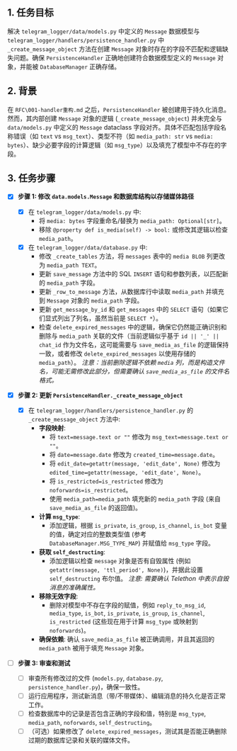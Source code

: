 ## 1. 任务目标

解决 `telegram_logger/data/models.py` 中定义的 `Message` 数据模型与 `telegram_logger/handlers/persistence_handler.py` 中 `_create_message_object` 方法在创建 `Message` 对象时存在的字段不匹配和逻辑缺失问题。确保 `PersistenceHandler` 正确地创建符合数据模型定义的 `Message` 对象，并能被 `DatabaseManager` 正确存储。

## 2. 背景

在 `RFC\001-handler重构.md` 之后，`PersistenceHandler` 被创建用于持久化消息。然而，其内部创建 `Message` 对象的逻辑 (`_create_message_object`) 并未完全与 `data/models.py` 中定义的 `Message` dataclass 字段对齐。具体不匹配包括字段名称错误（如 `text` vs `msg_text`）、类型不符（如 `media_path: str` vs `media: bytes`）、缺少必要字段的计算逻辑（如 `msg_type`）以及填充了模型中不存在的字段。

## 3. 任务步骤

- [x] **步骤 1: 修改 `data.models.Message` 和数据库结构以存储媒体路径**

  - [x] 在 `telegram_logger/data/models.py` 中:
    - 将 `media: bytes` 字段重命名/替换为 `media_path: Optional[str]`。
    - 移除 `@property def is_media(self) -> bool:` 或修改其逻辑以检查 `media_path`。
  - [x] 在 `telegram_logger/data/database.py` 中:
    - 修改 `_create_tables` 方法，将 `messages` 表中的 `media BLOB` 列更改为 `media_path TEXT`。
    - 更新 `save_message` 方法中的 SQL `INSERT` 语句和参数列表，以匹配新的 `media_path` 字段。
    - 更新 `_row_to_message` 方法，从数据库行中读取 `media_path` 并填充到 `Message` 对象的 `media_path` 字段。
    - 更新 `get_message_by_id` 和 `get_messages` 中的 `SELECT` 语句（如果它们显式列出了列名，虽然当前是 `SELECT *`）。
    - 检查 `delete_expired_messages` 中的逻辑，确保它仍然能正确识别和删除与 `media_path` 关联的文件（当前逻辑似乎基于 `id || '_' || chat_id` 作为文件名，这可能需要与 `save_media_as_file` 的逻辑保持一致，或者修改 `delete_expired_messages` 以使用存储的 `media_path`）。 _注意：当前删除逻辑不依赖 `media` 列，而是构造文件名，可能无需修改此部分，但需要确认 `save_media_as_file` 的文件名格式。_

- [x] **步骤 2: 更新 `PersistenceHandler._create_message_object`**

  - [x] 在 `telegram_logger/handlers/persistence_handler.py` 的 `_create_message_object` 方法中:
    - **字段映射**:
      - 将 `text=message.text or ""` 修改为 `msg_text=message.text or ""`。
      - 将 `date=message.date` 修改为 `created_time=message.date`。
      - 将 `edit_date=getattr(message, 'edit_date', None)` 修改为 `edited_time=getattr(message, 'edit_date', None)`。
      - 将 `is_restricted=is_restricted` 修改为 `noforwards=is_restricted`。
      - 使用 `media_path=media_path` 填充新的 `media_path` 字段 (来自 `save_media_as_file` 的返回值)。
    - **计算 `msg_type`**:
      - 添加逻辑，根据 `is_private`, `is_group`, `is_channel`, `is_bot` 变量的值，确定对应的整数类型值 (参考 `DatabaseManager.MSG_TYPE_MAP`) 并赋值给 `msg_type` 字段。
    - **获取 `self_destructing`**:
      - 添加逻辑以检查 `message` 对象是否有自毁属性 (例如 `getattr(message, 'ttl_period', None)`)，并据此设置 `self_destructing` 布尔值。 _注意: 需要确认 Telethon 中表示自毁消息的准确属性。_
    - **移除无效字段**:
      - 删除对模型中不存在字段的赋值，例如 `reply_to_msg_id`, `media_type`, `is_bot`, `is_private`, `is_group`, `is_channel`, `is_restricted` (这些现在用于计算 `msg_type` 或映射到 `noforwards`)。
    - **确保依赖**: 确认 `save_media_as_file` 被正确调用，并且其返回的 `media_path` 被用于填充 `Message` 对象。

- [ ] **步骤 3: 审查和测试**
  - [ ] 审查所有修改过的文件 (`models.py`, `database.py`, `persistence_handler.py`)，确保一致性。
  - [ ] 运行应用程序，测试新消息（带/不带媒体）、编辑消息的持久化是否正常工作。
  - [ ] 检查数据库中的记录是否包含正确的字段和值，特别是 `msg_type`, `media_path`, `noforwards`, `self_destructing`。
  - [ ] （可选）如果修改了 `delete_expired_messages`，测试其是否能正确删除过期的数据库记录和关联的媒体文件。
